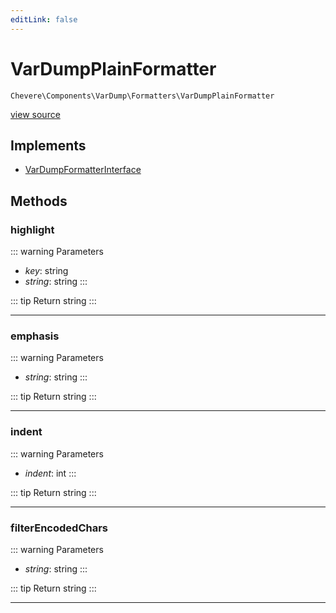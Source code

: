 ```yaml
---
editLink: false
---
```


# VarDumpPlainFormatter

`Chevere\Components\VarDump\Formatters\VarDumpPlainFormatter`

[view source](https://github.com/chevere/chevere/blob/master/src/Chevere/Components/VarDump/Formatters/VarDumpPlainFormatter.php)

## Implements

- [VarDumpFormatterInterface](../../../Interfaces/VarDump/VarDumpFormatterInterface.md)

## Methods

### highlight

::: warning Parameters
- *key*: string
- *string*: string
:::

::: tip Return
string
:::

---

### emphasis

::: warning Parameters
- *string*: string
:::

::: tip Return
string
:::

---

### indent

::: warning Parameters
- *indent*: int
:::

::: tip Return
string
:::

---

### filterEncodedChars

::: warning Parameters
- *string*: string
:::

::: tip Return
string
:::

---
